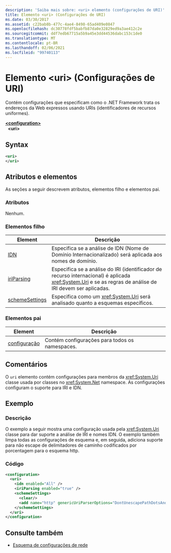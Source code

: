 ```yaml
---
description: 'Saiba mais sobre: <uri> elemento (configurações de URI)'
title: Elemento <uri> (Configurações de URI)
ms.date: 03/30/2017
ms.assetid: c22bab8b-477c-4ae4-8498-65ad409e0847
ms.openlocfilehash: dc30778fdf5babfb87da0e32829ed9a3ae412c2e
ms.sourcegitcommit: ddf7edb67715a5b9a45e3dd44536dabc153c1de0
ms.translationtype: MT
ms.contentlocale: pt-BR
ms.lasthandoff: 02/06/2021
ms.locfileid: "99740113"
---
```

# <a name="uri-element-uri-settings"></a>Elemento \<uri> (Configurações de URI)

Contém configurações que especificam como o .NET Framework trata os endereços da Web expressos usando URIs (identificadores de recursos uniformes).  
  
[**\<configuration>**](../configuration-element.md)  
&nbsp;&nbsp;**\<uri>**  
  
## <a name="syntax"></a>Syntax  
  
```xml  
<uri>  
</uri>  
```  
  
## <a name="attributes-and-elements"></a>Atributos e elementos  

 As seções a seguir descrevem atributos, elementos filho e elementos pai.  
  
### <a name="attributes"></a>Atributos  

 Nenhum.  
  
### <a name="child-elements"></a>Elementos filho  
  
|**Element**|**Descrição**|  
|-----------------|---------------------|  
|[IDN](idn-element-uri-settings.md)|Especifica se a análise de IDN (Nome de Domínio Internacionalizado) será aplicada aos nomes de domínio.|  
|[iriParsing](iriparsing-element-uri-settings.md)|Especifica se a análise do IRI (identificador de recurso internacional) é aplicada <xref:System.Uri> e se as regras de análise de IRI devem ser aplicadas.|  
|[schemeSettings](schemesettings-element-uri-settings.md)|Especifica como um <xref:System.Uri> será analisado quanto a esquemas específicos.|  
  
### <a name="parent-elements"></a>Elementos pai  
  
|**Element**|**Descrição**|  
|-----------------|---------------------|  
|[configuração](../configuration-element.md)|Contém configurações para todos os namespaces.|  
  
## <a name="remarks"></a>Comentários  

 O `uri` elemento contém configurações para membros da <xref:System.Uri> classe usada por classes no <xref:System.Net> namespace. As configurações configuram o suporte para IRI e IDN.  
  
## <a name="example"></a>Exemplo  
  
### <a name="description"></a>Descrição  

 O exemplo a seguir mostra uma configuração usada pela <xref:System.Uri> classe para dar suporte a análise de IRI e nomes IDN. O exemplo também limpa todas as configurações de esquema e, em seguida, adiciona suporte para não escape de delimitadores de caminho codificados por porcentagem para o esquema http.  
  
### <a name="code"></a>Código  
  
```xml  
<configuration>  
  <uri>  
    <idn enabled="All" />  
    <iriParsing enabled="true" />  
    <schemeSettings>  
      <clear/>  
      <add name="http" genericUriParserOptions="DontUnescapePathDotsAndSlashes"/>  
    </schemeSettings>  
  </uri>  
</configuration>  
```  
  
## <a name="see-also"></a>Consulte também

- [Esquema de configurações de rede](index.md)
